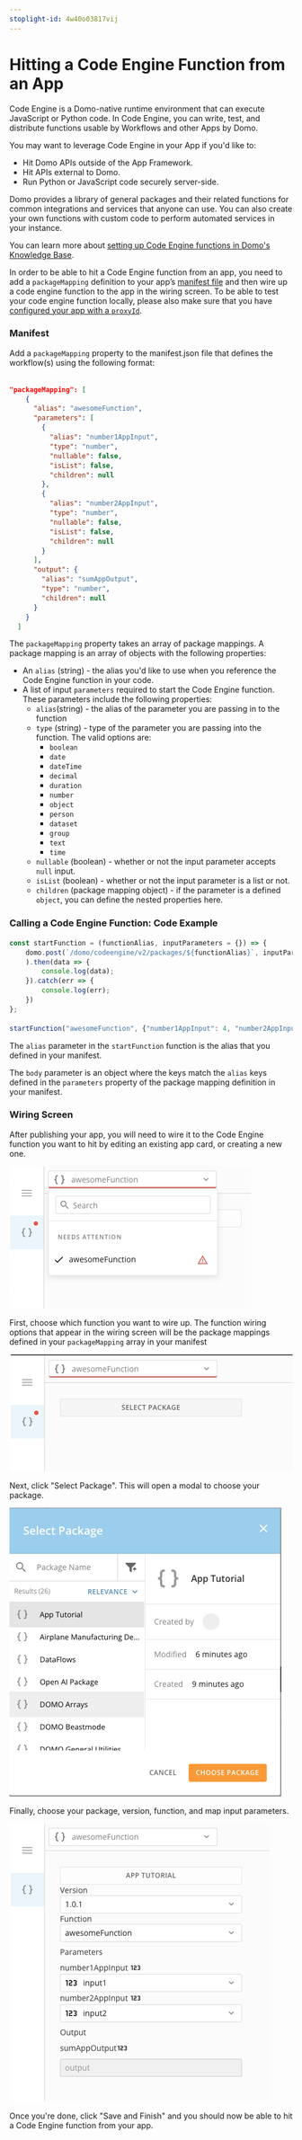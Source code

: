 ```yaml
---
stoplight-id: 4w40o03817vij
---
```


# Hitting a Code Engine Function from an App

Code Engine is a Domo-native runtime environment that can execute JavaScript or Python code. In Code Engine, you can write, test, and distribute functions usable by Workflows and other Apps by Domo.

You may want to leverage Code Engine in your App if you'd like to:
- Hit Domo APIs outside of the App Framework.
- Hit APIs external to Domo.
- Run Python or JavaScript code securely server-side.


Domo provides a library of general packages and their related functions for common integrations and services that anyone can use. You can also create your own functions with custom code to perform automated services in your instance.

You can learn more about [setting up Code Engine functions in Domo's Knowledge Base](https://domo-support.domo.com/s/article/000005173?language=en_US).

In order to be able to hit a Code Engine function from an app, you need to add a `packageMapping` definition to your app’s [manifest file](manifest.md) and then wire up a code engine function to the app in the wiring screen. To be able to test your code engine function locally, please also make sure that you have [configured your app with a `proxyId`](manifest.md#getting-a-proxyid-advanced).

### Manifest

Add a `packageMapping` property to the manifest.json file that defines the workflow(s) using the following format:

```json

"packageMapping": [
    {
      "alias": "awesomeFunction",
      "parameters": [
        {
          "alias": "number1AppInput",
          "type": "number",
          "nullable": false,
          "isList": false,
          "children": null
        },
        {
          "alias": "number2AppInput",
          "type": "number",
          "nullable": false,
          "isList": false,
          "children": null
        }
      ],
      "output": {
        "alias": "sumAppOutput",
        "type": "number",
        "children": null
      }
    }
  ]

```

The `packageMapping` property takes an array of package mappings. A package mapping is an array of objects with the following properties:

- An `alias` (string) - the alias you'd like to use when you reference the Code Engine function in your code.
- A list of input `parameters` required to start the Code Engine function. These parameters include the following properties:
  - `alias`(string) - the alias of the parameter you are passing in to the function
  - `type` (string) - type of the parameter you are passing into the function. The valid options are:
    - `boolean`
    - `date`
    - `dateTime`
    - `decimal`
    - `duration`
    - `number`
    - `object`
    - `person`
    - `dataset`
    - `group`
    - `text`
    - `time`
  - `nullable` (boolean) - whether or not the input parameter accepts `null` input.
  - `isList` (boolean) - whether or not the input parameter is a list or not.
  - `children` (package mapping object) - if the parameter is a defined `object`, you can define the nested properties here.


### Calling a Code Engine Function: Code Example

```js
const startFunction = (functionAlias, inputParameters = {}) => {
    domo.post(`/domo/codeengine/v2/packages/${functionAlias}`, inputParameters
    ).then(data => {
        console.log(data);
    }).catch(err => {
        console.log(err);
    })
};

startFunction("awesomeFunction", {"number1AppInput": 4, "number2AppInput": 1} );

```

The `alias` parameter in the `startFunction` function is the alias that you defined in your manifest. 

The `body` parameter is an object where the keys match the `alias` keys defined in the `parameters` property of the package mapping definition in your manifest. 


### Wiring Screen

After publishing your app, you will need to wire it to the Code Engine function you want to hit by editing an existing app card, or creating a new one.

![Screenshot 2024-02-13 at 2.30.40 PM.png](<../../../../assets/images/Screenshot 2024-02-13 at 2.30.40 PM.png>)

First, choose which function you want to wire up. The function wiring options that appear in the wiring screen will be the package mappings defined in your `packageMapping` array in your manifest

![Screenshot 2024-02-13 at 2.31.16 PM.png](<../../../../assets/images/Screenshot 2024-02-13 at 2.31.16 PM.png>)


Next, click "Select Package". This will open a modal to choose your package.

![Screenshot 2024-02-13 at 2.32.29 PM.png](<../../../../assets/images/Screenshot 2024-02-13 at 2.32.29 PM.png>)


Finally, choose your package, version, function, and map input parameters.

![Screenshot 2024-02-13 at 2.34.02 PM.png](<../../../../assets/images/Screenshot 2024-02-13 at 2.34.02 PM.png>)


Once you're done, click "Save and Finish" and you should now be able to hit a Code Engine function from your app.
